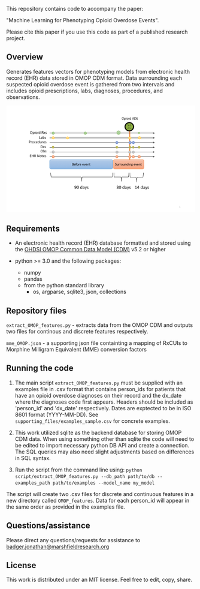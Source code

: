 This repository contains code to accompany the paper:

 "Machine Learning for Phenotyping Opioid Overdose Events".

Please cite this paper if you use this code as part of a published research project.

## Overview

Generates features vectors for phenotyping models from electronic health record (EHR) data stored in OMOP CDM format.  Data surrounding each suspected opioid overdose event is gathered from two intervals and includes opioid prescriptions, labs, diagnoses, procedures, and observations.

![Figure](features.png)


## Requirements
* An electronic health record (EHR) database formatted and stored using the [OHDSI OMOP Common Data Model (CDM)](https://github.com/OHDSI/CommonDataModel) v5.2 or higher

* python >= 3.0 and the following packages:
    * numpy
    * pandas
    * from the python standard library
        * os, argparse, sqlite3, json, collections

## Repository files

`extract_OMOP_features.py` - extracts data from the OMOP CDM and outputs two files for continous and discrete features respectively.

`mme_OMOP.json` - a supporting json file containting a mapping of RxCUIs to Morphine Milligram Equivalent (MME) conversion factors

## Running the code

1.  The main script `extract_OMOP_features.py` must be supplied with an examples file in .csv format that contains person_ids for patients that have an opioid overdose diagnoses on their record and the dx_date where the diagnoses code first appears.
Headers should be included as 'person_id' and 'dx_date' respectively.  Dates are exptected to be in ISO 8601 format (YYYY-MM-DD). See `supporting_files/examples_sample.csv` for concrete examples.

2.  This work utilized sqlite as the backend database for storing OMOP CDM data.  When using something other than sqlite the code will need to be edited to import necessary python DB API and create a connection.  The SQL queries may also need slight adjustments based on differences in SQL syntax.

3. Run the script from the command line using:
`python script/extract_OMOP_features.py --db_path path/to/db --examples_path path/to/examples --model_name my_model`

The script will create two .csv files for discrete and continuous features in a new directory called `OMOP_features`.  Data for each person_id will appear in the same order as provided in the examples file.

## Questions/assistance
Please direct any questions/requests for assistance to badger.jonathan@marshfieldresearch.org

## License
This work is distributed under an MIT license.  Feel free to edit, copy, share.

